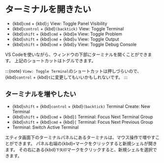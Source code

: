 # ターミナルを開きたい

- {kbd}`cmd` + {kbd}`j` View: Toggle Panel Visibility
- {kbd}`control` + {kbd}`(backtick)` View: Toggle Terminal
- {kbd}`shift` + {kbd}`cmd` + {kbd}`m` View: Toggle Problem
- {kbd}`shift` + {kbd}`cmd` + {kbd}`u` View: Toggle Output
- {kbd}`shift` + {kbd}`cmd` + {kbd}`y` View: Toggle Debug Console

VS Codeを使いながら、ウィンドウの下部にターミナルを開くことができます。
上記のショートカットはトグルできます。

:::{note}
``View: Toggle Terminal``のショートカットは押しづらいので、
{kbd}``control`` + {kbd}`t`に変更してもいいかもしれないです。
:::

## ターミナルを増やしたい

- {kbd}`shift` + {kbd}`control` + {kbd}`(backtick)` Terminal Create: New Terminal
- {kbd}`shift` + {kbd}`cmd` + {kbd}`]` Terminal: Focus Next Terminal Group
- {kbd}`shift` + {kbd}`cmd` + {kbd}`[` Terminal: Focus Next Previous Group
- Terminal: Switch Active Terminal

エティタ画面下のターミナルパネルにあるターミナルは、マウス操作で増やすことができます。
パネル右端の{kbd}`+`マークをクリックすると新規シェルが開きます。
その右にある{kbd}`下矢印`マークをクリックすると、新規シェルを選択できます。
